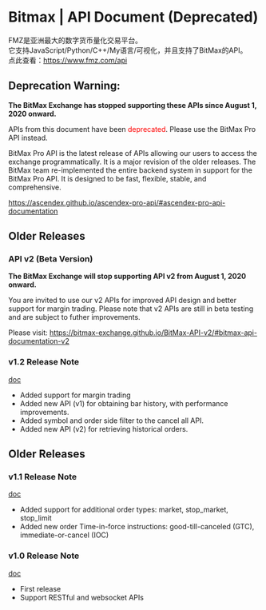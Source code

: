Bitmax | API Document (Deprecated)
==============================================

FMZ是亚洲最大的数字货币量化交易平台。   
它支持JavaScript/Python/C++/My语言/可视化，并且支持了BitMax的API。  
点此查看：https://www.fmz.com/api


## Deprecation Warning:

<b>The BitMax Exchange has stopped supporting these APIs since August 1, 2020 onward.</b>

APIs from this document have been <span style="color: red">deprecated</span>. Please use the BitMax Pro API instead.

BitMax Pro API is the latest release of APIs allowing our users to access the exchange programmatically. It is a major revision of the older releases. The BitMax team re-implemented the entire backend system in support for the BitMax Pro API. It is designed to be fast, flexible, stable, and comprehensive.

https://ascendex.github.io/ascendex-pro-api/#ascendex-pro-api-documentation

Older Releases
----------------------------------------------

### API v2 (Beta Version)

<b>The BitMax Exchange will stop supporting API v2 from August 1, 2020 onward.</b>

You are invited to use our v2 APIs for improved API design and better support for margin trading. Please note that v2 APIs are still in beta testing and are subject to futher improvements. 

Please visit: https://bitmax-exchange.github.io/BitMax-API-v2/#bitmax-api-documentation-v2


### v1.2 Release Note

[doc](bitmax-api-doc-v1.2.md)

* Added support for margin trading
* Added new API (v1) for obtaining bar history, with performance improvements.
* Added symbol and order side filter to the cancel all API.
* Added new API (v2) for retrieving historical orders. 

Older Releases
----------------------------------------------

### v1.1 Release Note

[doc](archive/bitmax-api-doc-v1.1.md)

* Added support for additional order types: market, stop_market, stop_limit
* Added new order Time-in-force instructions: good-till-canceled (GTC), immediate-or-cancel (IOC)

### v1.0 Release Note

[doc](archive/bitmax-api-doc-v1.0.md)

* First release
* Support RESTful and websocket APIs
